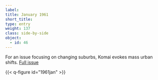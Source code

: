 ```yaml
---
label: 
title: January 1961
short_title:
type: entry
weight: 137
class: side-by-side
object:
  - id: 46
---
```


For an issue focusing on changing suburbs, Komai evokes mass urban shifts.
[Full issue](https://usmodernist.org/AF/AF-1961-01.pdf)

{{< q-figure id="1961jan" >}}
